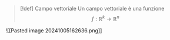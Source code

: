 >[!def] Campo vettoriale
>Un campo vettoriale è una funzione $$f:\mathbb{R}^{k}\to  \mathbb{R}^{n}$$
>

![[Pasted image 20241005162636.png]]

